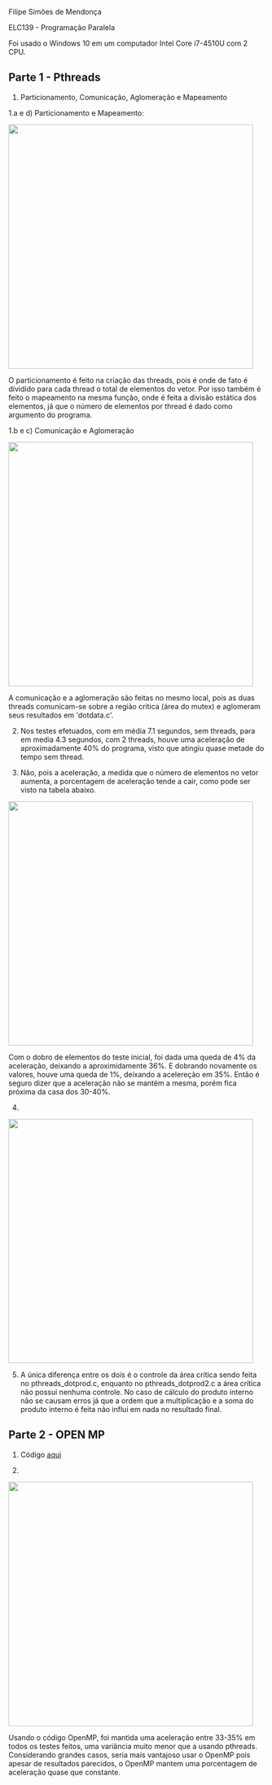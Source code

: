 Filipe Simões de Mendonça

ELC139 - Programação Paralela

Foi usado o Windows 10 em um computador Intel Core i7-4510U com 2 CPU.

## Parte 1 - Pthreads

1) Particionamento, Comunicação, Aglomeração e Mapeamento
  
  1.a e d) Particionamento e Mapeamento:
  
  <img src = "https://i.imgur.com/yeON1TA.png" width="480">
  
  O particionamento é feito na criação das threads, pois é onde de fato é dividido para cada thread o total de elementos do vetor. Por isso também é feito o mapeamento na mesma função, onde é feita a divisão estática dos elementos, já que o número de elementos por thread é dado como argumento do programa.
  
  1.b e c) Comunicação e Aglomeração
  
  <img src = "https://i.imgur.com/XsGB4S0.png" width="480">
  
  A comunicação e a aglomeração são feitas no mesmo local, pois as duas threads comunicam-se sobre a região crítica (área do mutex) e aglomeram seus resultados em 'dotdata.c'.
  

2) Nos testes efetuados, com em média 7.1 segundos, sem threads, para em media 4.3 segundos, com 2 threads, houve uma aceleração de aproximadamente 40% do programa, visto que atingiu quase metade do tempo sem thread.

3) Não, pois a aceleração, a medida que o número de elementos no vetor aumenta, a porcentagem de aceleração tende a cair, como pode ser visto na tabela abaixo.

<img src = "https://i.imgur.com/1TNKdCH.png" width="480">

Com o dobro de elementos do teste inicial, foi dada uma queda de 4% da aceleração, deixando a aproximidamente 36%. E dobrando novamente os valores, houve uma queda de 1%, deixando a acelereção em 35%. Então é seguro dizer que a aceleração não se mantém a mesma, porém fica próxima da casa dos 30-40%.

4) 
<img src = "https://i.imgur.com/gPVc26C.png" width="480">


5) A única diferença entre os dois é o controle da área crítica sendo feita no pthreads_dotprod.c, enquanto no pthreads_dotprod2.c a área crítica não possui nenhuma controle. No caso de cálculo do produto interno não se causam erros já que a ordem que a multiplicação e a soma do produto interno é feita não influi em nada no resultado final.

## Parte 2 - OPEN MP

1) Código [aqui](openmp/dotprod_opm.c)

2) 
<img src = "https://i.imgur.com/cS9hUvt.png" width="480">

Usando o código OpenMP, foi mantida uma aceleração entre 33-35% em todos os testes feitos, uma variância muito menor que a usando pthreads. Considerando grandes casos, seria mais vantajoso usar o OpenMP pois apesar de resultados parecidos, o OpenMP mantem uma porcentagem de aceleração quase que constante.

